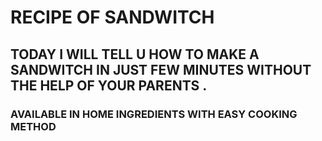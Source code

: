 # RECIPE OF SANDWITCH
## TODAY I WILL TELL U HOW TO MAKE A SANDWITCH IN JUST FEW MINUTES WITHOUT THE HELP OF YOUR PARENTS .
### AVAILABLE IN HOME INGREDIENTS WITH EASY COOKING METHOD 